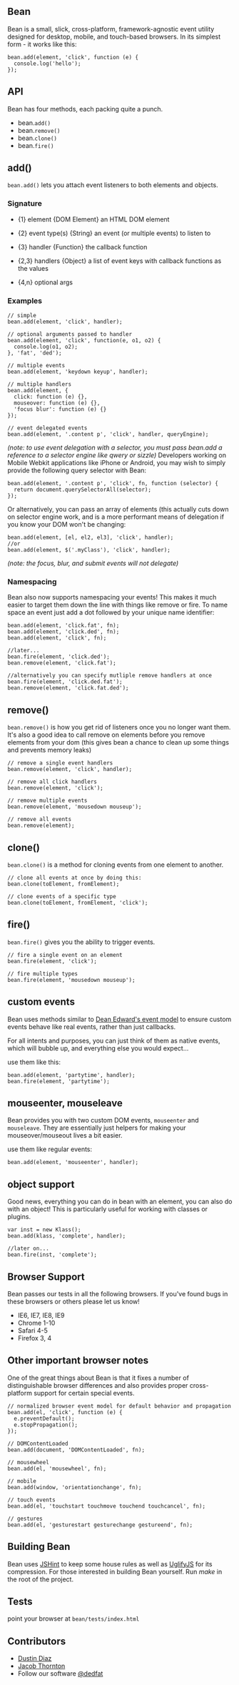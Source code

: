 Bean
----
Bean is a small, slick, cross-platform, framework-agnostic event utility designed for desktop, mobile, and touch-based browsers. In its simplest form - it works like this:

    bean.add(element, 'click', function (e) {
      console.log('hello');
    });

API
---
Bean has four methods, each packing quite a punch.

  * bean.<code>add()</code>
  * bean.<code>remove()</code>
  * bean.<code>clone()</code>
  * bean.<code>fire()</code>

add()
---
<code>bean.add()</code> lets you attach event listeners to both elements and objects.

<h3>Signature</h3>

  * {1} element {DOM Element} an HTML DOM element
  * {2} event type(s) {String} an event (or multiple events) to listen to
  * {3} handler {Function} the callback function

  * {2,3} handlers {Object} a list of event keys with callback functions as the values

  * {4,n} optional args

<h3>Examples</h3>

    // simple
    bean.add(element, 'click', handler);

    // optional arguments passed to handler
    bean.add(element, 'click', function(e, o1, o2) {
      console.log(o1, o2);
    }, 'fat', 'ded');

    // multiple events
    bean.add(element, 'keydown keyup', handler);

    // multiple handlers
    bean.add(element, {
      click: function (e) {},
      mouseover: function (e) {},
      'focus blur': function (e) {}
    });

    // event delegated events
    bean.add(element, '.content p', 'click', handler, queryEngine);

*(note: to use event delegation with a selector, you must pass bean.add a reference to a selector engine like qwery or sizzle)*
Developers working on Mobile Webkit applications like iPhone or Android, you may wish to simply provide the following query selector with Bean:

    bean.add(element, '.content p', 'click', fn, function (selector) {
      return document.querySelectorAll(selector);
    });

Or alternatively, you can pass an array of elements (this actually cuts down on selector engine work, and is a more performant means of delegation if you know your DOM won't be changing:

    bean.add(element, [el, el2, el3], 'click', handler);
    //or
    bean.add(element, $('.myClass'), 'click', handler);

*(note: the focus, blur, and submit events will not delegate)*

<h3>Namespacing</h3>
Bean also now supports namespacing your events! This makes it much easier to target them down the line with things like remove or fire. To name space an event just add a dot followed by your unique name identifier:

    bean.add(element, 'click.fat', fn);
    bean.add(element, 'click.ded', fn);
    bean.add(element, 'click', fn);

    //later...
    bean.fire(element, 'click.ded');
    bean.remove(element, 'click.fat');

    //alternatively you can specify mutliple remove handlers at once
    bean.fire(element, 'click.ded.fat');
    bean.remove(element, 'click.fat.ded');

remove()
------
<code>bean.remove()</code> is how you get rid of listeners once you no longer want them. It's also a good idea to call remove on elements before you remove elements from your dom (this gives bean a chance to clean up some things and prevents memory leaks)

    // remove a single event handlers
    bean.remove(element, 'click', handler);

    // remove all click handlers
    bean.remove(element, 'click');

    // remove multiple events
    bean.remove(element, 'mousedown mouseup');

    // remove all events
    bean.remove(element);

clone()
-----
<code>bean.clone()</code> is a method for cloning events from one element to another.

    // clone all events at once by doing this:
    bean.clone(toElement, fromElement);

    // clone events of a specific type
    bean.clone(toElement, fromElement, 'click');

fire()
----
<code>bean.fire()</code> gives you the ability to trigger events.

    // fire a single event on an element
    bean.fire(element, 'click');

    // fire multiple types
    bean.fire(element, 'mousedown mouseup');


custom events
-------------
Bean uses methods similar to [Dean Edward's event model](http://dean.edwards.name/weblog/2009/03/callbacks-vs-events/) to ensure custom events behave like real events, rather than just callbacks.

For all intents and purposes, you can just think of them as native events, which will bubble up, and everything else you would expect...

use them like this:

    bean.add(element, 'partytime', handler);
    bean.fire(element, 'partytime');

mouseenter, mouseleave
----------------------
Bean provides you with two custom DOM events, <code>mouseenter</code> and <code>mouseleave</code>. They are essentially just helpers for making your mouseover/mouseout lives a bit easier.

use them like regular events:

    bean.add(element, 'mouseenter', handler);

object support
--------------
Good news, everything you can do in bean with an element, you can also do with an object! This is particularly useful for working with classes or plugins.

    var inst = new Klass();
    bean.add(klass, 'complete', handler);

    //later on...
    bean.fire(inst, 'complete');

Browser Support
---------------
Bean passes our tests in all the following browsers. If you've found bugs in these browsers or others please let us know!

  - IE6, IE7, IE8, IE9
  - Chrome 1-10
  - Safari 4-5
  - Firefox 3, 4

Other important browser notes
--------------
One of the great things about Bean is that it fixes a number of distinguishable browser differences and also provides proper cross-platform support for certain special events.

    // normalized browser event model for default behavior and propagation
    bean.add(el, 'click', function (e) {
      e.preventDefault();
      e.stopPropagation();
    });

    // DOMContentLoaded
    bean.add(document, 'DOMContentLoaded', fn);

    // mousewheel
    bean.add(el, 'mousewheel', fn);

    // mobile
    bean.add(window, 'orientationchange', fn);

    // touch events
    bean.add(el, 'touchstart touchmove touchend touchcancel', fn);

    // gestures
    bean.add(el, 'gesturestart gesturechange gestureend', fn);

Building Bean
-------------
Bean uses [JSHint](http://www.jshint.com/) to keep some house rules as well as [UglifyJS](https://github.com/mishoo/UglifyJS) for its compression. For those interested in building Bean yourself. Run *make* in the root of the project.

Tests
-----
point your browser at <code>bean/tests/index.html</code>

Contributors
-------

  * [Dustin Diaz](https://github.com/fat/bean/commits/master?author=ded)
  * [Jacob Thornton](https://github.com/fat/bean/commits/master?author=fat)
  * Follow our software [@dedfat](http://twitter.com/dedfat)